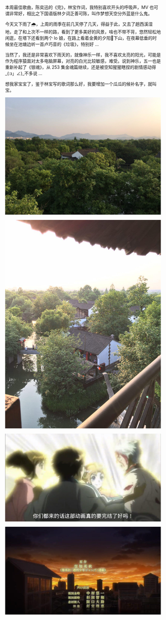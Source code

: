 本周最佳歌曲，陈奕迅的《完》，林宝作词，我特别喜欢开头的呼吸声，MV 也可谓非常好，相比之下国语版林夕词乏善可陈，叫作梦想天空分外蓝是什么鬼。

今天又下雨了🌧️，上周的雨季在前几天停了几天，得益于此，又去了趟西溪湿地，走了和上次不一样的路，看到了更多美好的风景，啥也不带不背，悠然轻松地闲逛，在塔下还看到两个 lo 娘，在路上看着金黄的夕阳🌇下山，在夜幕低垂的时候坐在池塘边听一首卢巧音的《垃圾》，特别好 ...

当然了，我还是非常喜欢下雨天的，就像神乐一样，我不喜欢太亮的阳光，可能是作为程序猿面对太多电脑屏幕，对亮的白光比较敏感，难受。说到神乐，五一也是重新补起了《银魂》，从 253 集金魂篇继续，还是被空知猩猩瞎捏的剧情感动得_(:з」∠)_不多说 ...

想我家宝宝了，鉴于林宝写的歌词那么好，我要增加一个瓜瓜的候补名字，就叫宝。

![](/assets/img/2016-05-02-xixi-1.jpg)

![](/assets/img/2016-05-02-xixi-2.jpg)

![](/assets/img/2016-05-02-gintama-1.jpg)

![](/assets/img/2016-05-02-gintama-2.jpg)
